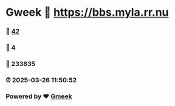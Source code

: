 # Gweek :link: https://bbs.myla.rr.nu 
### :page_facing_up: [42](https://bbs.myla.rr.nu/tag.html) 
### :speech_balloon: 4 
### :hibiscus: 233835 
### :alarm_clock: 2025-03-26 11:50:52 
### Powered by :heart: [Gmeek](https://github.com/Meekdai/Gmeek)
